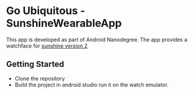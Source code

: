 # Go Ubiquitous - SunshineWearableApp
This app is developed as part of Android Nanodegree. 
The app provides a watchface for [sunshine version 2](https://github.com/udacity/Sunshine-Version-2)



## Getting Started

* Clone the repository 
* Build the project in android studio run it on the watch emulator.
